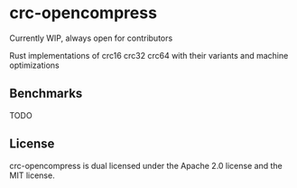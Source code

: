 # crc-opencompress
Currently WIP, always open for contributors

Rust implementations of crc16 crc32 crc64 with their variants and machine optimizations

## Benchmarks
TODO

## License
crc-opencompress is dual licensed under the Apache 2.0 license and the MIT license.
